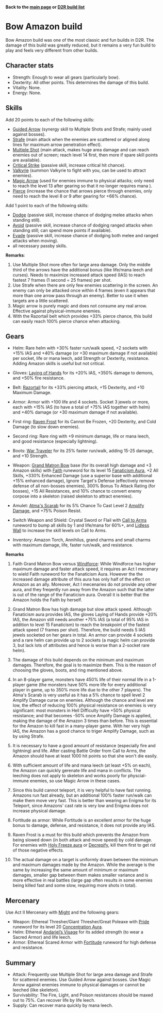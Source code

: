 <link rel="stylesheet" href="../style.css">

**Back to the [main page](../index.html) or [D2R build list](./build-list.html)**

# Bow Amazon build

Bow Amazon build was one of the most classic and fun builds in D2R. The damage of this build was greatly reduced, but it remains a very fun build to play and feels very different from other builds.

## Character stats

- Strength: Enough to wear all gears (particularly bow).
- Dexterity: All other points. This determines the damage of this build.
- Vitality: None.
- Energy: None.

## Skills

Add 20 points to each of the following skills:
- [Guided Arrow](https://diablo.fandom.com/wiki/Guided_Arrow) (synergy skill to Multiple Shots and Strafe; mainly used against bosses).
- [Strafe](https://diablo.fandom.com/wiki/Strafe_(Diablo_II)) (main attack when the enemies are scattered or aligned along lines for maximum arrow penetration effect).
- [Multiple Shot](https://diablo.fandom.com/wiki/Multiple_Shot) (main attack, makes huge area damage and can reach enemies out of screen; reach level 14 first, then more if spare skill points are available).
- [Critical Strike](https://diablo.fandom.com/wiki/Critical_Strike) (passive skill, increase critical hit chance).
- [Valkyrie](https://diablo.fandom.com/wiki/Valkyrie) (summon Valkyrie to fight with you, can be used to attract enemies).
- [Magic Arrow](https://diablo.fandom.com/wiki/Magic_Arrow) (used for enemies immune to physical attacks; only need to reach the level 13 after gearing so that it no longer requires mana ).
- [Pierce](https://diablo.fandom.com/wiki/Pierce) (increase the chance that arrows pierce through enemies, only need to reach the level 8 or 9 after gearing for +66% chance).
  
Add 1 point to each of the following skills:
- [Dodge](https://diablo.fandom.com/wiki/Dodge_(Diablo_II)) (passive skill, increase chance of dodging melee attacks when standing still).
- [Avoid](https://diablo.fandom.com/wiki/Avoid) (passive skill, increase chance of dodging ranged attacks when standing still; can spend more points if available).
- [Evade](https://diablo.fandom.com/wiki/Evade) (passive skill, increase chance of dodging both melee and ranged attacks when moving).
- all necessary passby skills.
 
**Remarks**: 

1. Use Multiple Shot more often for large area damage. Only the middle third of the arrows have the additional bonus (like life/mana leech and curses). Needs to maximize increased attack speed (IAS) to reach fastest 7 frames (1 second = 25 frames) per shot.
2. Use Strafe when there are only few enemies scattering in the screen. An enemy can only be attacked once within 4 frames (even it appears that more than one arrow pass through an enemy). Better to use it when targets are a little scattered.
3. Magic arrow is purely magic and does not consume any real arrow. Effective against physical-immune enemies.
4. With the Razortail belt which provides +33% pierce chance, this build can easily reach 100% pierce chance when attacking.

## Gears
 
- Helm: Rare helm with +30% faster run/walk speed, +2 sockets with +15% IAS and +40% damage (or +30 maximum damage if not available) per socket, life or mana leech, add Strength or Dexterity, resistance. Adding Amazon skills is useful but not critical.
  
- Gloves: [Laying of Hands](https://diablo.fandom.com/wiki/Laying_of_Hands) for its +20% IAS, +350% damage to demons, and +50% fire resistance.
 
- Belt: [Razortail](https://diablo.fandom.com/wiki/Razortail) for its +33% piercing attack, +15 Dexterity, and +10 Maximum Damage.
 
- Armor: Armor with +100 life and 4 sockets. Socket 3 jewels or more, each with +15% IAS (to have a total of +75% IAS together with helm) and +40% damage (or +30 maximum damage if not available). 
 
- First ring: [Raven Frost](https://diablo.fandom.com/wiki/Raven_Frost) for its Cannot Be Frozen, +20 Dexterity, and Cold Damage (to slow down enemies).

- Second ring: Rare ring with +9 minimum damage, life or mana leech, and good resistance (especially lightning).

- Boots: [War Traveler](https://diablo.fandom.com/wiki/War_Traveler) for its 25% faster run/walk, adding 15-25 damage, and +10 Strength.

- Weapon: [Grand Matron Bow](https://diablo.fandom.com/wiki/Grand_Matron_Bow) base (for its overall high damage and +3 Amazon skills) with [Faith](https://diablo.fandom.com/wiki/Faith_Rune_Word) runeword for its level 15 [Fanaticism Aura](https://diablo.fandom.com/wiki/Fanaticism), +2 All Skills, +330% Enhanced Damage (use a superior base with additional +15% enhanced damage), Ignore Target's Defense (effectively remove defense of all non-bosses enemies), 300% Bonus To Attack Rating (for bosses), +15 All Resistances, and 10% chance to convert enemy corpose into a skeleton (raised skeleton to attract enemies).

- Amulet: [Atma's Scarab](https://diablo.fandom.com/wiki/Atma%27s_Scarab) for its 5% Chance To Cast Level 2 [Amplify Damage](https://diablo.fandom.com/wiki/Amplify_Damage), and +75% Poison Resist.
 
- Switch Weapon and Shield: Crystal Sword or Flail with [Call to Arms](https://diablo.fandom.com/wiki/Call_to_Arms_Rune_Word) runeword to bump all skills by 1 and life/mana for 60%+, and [Lidless Wall](https://diablo.fandom.com/wiki/Lidless_Wall_(Diablo_II)) to increase the skill levels on Call to Arms. 
 
- Inventory: Amazon Torch, Annihilus, grand charms and small charms with maximum damage, life, faster run/walk, and resistance.

**Remarks**
1. Faith Grand Matron Bow versus [Windforce](https://diablo.fandom.com/wiki/Windforce_(Diablo_II)): While Windforce has higher maximum damage and faster attack speed, it requires an Act I mecenary to wield Faith runeword for the Fanaticism Aura. However the the increased damage attribute of this aura has only half of the effect on Amazon as an ally. Moreover, Act I mecenaries do not provide any other aura, and they freqently run away from the Amazon such that the latter is out of the range of the Fanaticism aura. Overall it is better that the Amazon holds the Faith by herself.

2. Grand Matron Bow has high damage but slow attack speed. Although Fanaticism aura provides IAS, the gloves Laying of Hands provide +20% IAS, the Amazon still needs another +75% IAS (a total of 95% IAS in addition to level 15 Fanaticism) to reach the breakpoint of the fastest attack speed (7 frames per shot). Therefore, the build needs 5 IAS jewels socketed on her gears in total. An armor can provide 4 sockets and a rare helm can provide up to 2 sockets (a magic helm can provide 3, but lack lots of attributes and hence is worse than a 2-socket rare helm).

3. The damage of this build depends on the minimum and maximum damages. Therefore, the goal is to maximize them. This is the reason of choosing the gloves, boots, and ring mentioned above.

4. In an 8-player game, monsters have 450% life of their normal life in a 1-player game (the monsters have 50% more life for every additional player in game, up to 350% more life due to the other 7 players). The Atma's Scarab is very useful as it has a 5% chance to spell level 2 Amplify Damage curse on enemies. Although the chance and level are low, the effect of reducing 100% physical resistance on enemies is very significant: most monsters in Hell Difficulty have +50% physical resistance; and that becomes -50% once Amplify Damage is applied, making the damage of the Amazon 3 times than before. This is essential for the Amazon to kill fast in a many-player game. With her very high IAS, the Amazon has a good chance to triger Amplify Damage, such as by using Strafe.

5. It is necessary to have a good amount of resistance (especially fire and lightning) and life. After casting Battle Order from Call to Arms, the Amazon should have at least 1000 hit points so that she won't die easily.

6. With sufficient amount of life and mana leech (at least +5% on each), the Amazon can quickly gerenate life and mana in conflicts. The leeching does not apply to skeleton and works poorly for physcial-immune enemies, so use Magic Arrow in these cases.

7. Since this build cannot teleport, it is very helpful to have fast running. Amazons run fast already, but an additional 100% faster run/walk can make them move very fast. This is better than wearing an Enigma for its Teleport, since Amazons' cast rate is very low and Enigma does not increase physical damage.

8. Fortitude as armor: While Fortitude is an excellent armor for the huge bonus to damage, defense, and resistance, it does not provide any IAS.

9. Raven Frost is a must for this build which prevents the Amazon from being slowed down (in both attack and move speed) by cold damage. For enemies with [Holy Freeze aura](https://diablo.fandom.com/wiki/Holy_Freeze) or [Decrepify](https://diablo.fandom.com/wiki/Decrepify), kill them first to get rid of those negative effects.

10. The actual damage on a target is uniformly drawn between the minimum and maximum damages made by the Amazon. While the average is the same by increasing the same amount of minimum or maximum damages, smaller gap between them makes smaller variance and is more effective in real battles (large gap often results in some enemies being killed fast and some slow, requiring more shots in total).
 
## Mercenary

Use Act II Mercenary with [Might](https://diablo.fandom.com/wiki/Might) and the following gears:
- Weapon: Ethereal Thresher/Giant Thresher/Great Poleaxe with [Pride](https://diablo.fandom.com/wiki/Pride_Rune_Word) runeword for its level 20 [Concentration Aura](https://diablo.fandom.com/wiki/Concentration).
- Helm: Ethereal [Andariel’s Visage](https://diablo.fandom.com/wiki/Andariel%27s_Visage_(Diablo_II)) for its added strength (to wear a Sacred Armor) and life leech.
- Armor: Ethereal Scared Armor with [Fortitude](https://diablo.fandom.com/wiki/Fortitude_Rune_Word) runeword for high defense and resistance.

 
## Summary 
- Attack: Frequently use Multiple Shot for large area damage and Strafe for scattered enemies. Use Guided Arrow against bosses. Use Magic Arrow against enemies immune to physical damages or cannot be leeched (like skeleton).
- Survivability: The Fire, Light, and Poison resistances should be maxed out to 75%. Can recover life by life leech.
- Supply: Can recover mana quickly by mana leech. 
 
